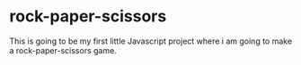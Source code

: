 # rock-paper-scissors
This is going to be my first little Javascript project where i am going to make a rock-paper-scissors game.